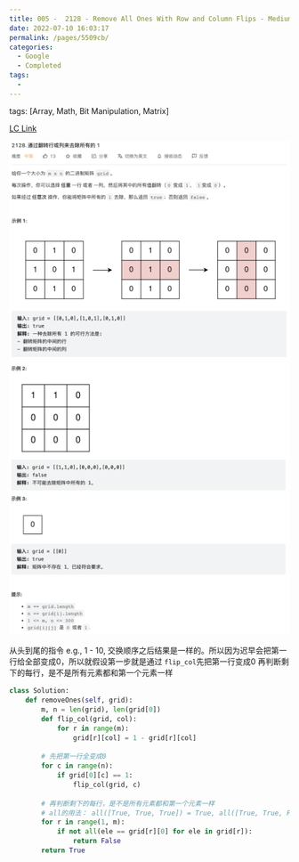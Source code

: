 ```yaml
---
title: 005 -  2128 - Remove All Ones With Row and Column Flips - Medium
date: 2022-07-10 16:03:17
permalink: /pages/5509cb/
categories:
  - Google
  - Completed
tags:
  - 
---
```

tags: [Array, Math, Bit Manipulation, Matrix]

[LC Link](https://leetcode.cn/problems/remove-all-ones-with-row-and-column-flips/)

![](https://raw.githubusercontent.com/emmableu/image/master/202207102301184.png)
![](https://raw.githubusercontent.com/emmableu/image/master/202207102301777.png)

从头到尾的指令 e.g., 1 - 10, 交换顺序之后结果是一样的。所以因为迟早会把第一行给全部变成0，所以就假设第一步就是通过 `flip_col`先把第一行变成0
再判断剩下的每行，是不是所有元素都和第一个元素一样
```python
class Solution:
	def removeOnes(self, grid):
		m, n = len(grid), len(grid[0])
		def flip_col(grid, col):
			for r in range(m):
				grid[r][col] = 1 - grid[r][col]

		# 先把第一行全变成0
		for c in range(n):
			if grid[0][c] == 1:
				flip_col(grid, c)

		# 再判断剩下的每行，是不是所有元素都和第一个元素一样
		# all的用法： all([True, True, True]) = True, all([True, True, False]) = False
		for r in range(1, m):
			if not all(ele == grid[r][0] for ele in grid[r]):
				return False
		return True
```